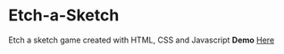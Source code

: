 # Etch-a-Sketch
Etch a sketch game created with HTML, CSS and Javascript
**Demo** [Here](https://atoti2.github.io/Etch-a-Sketch/)
